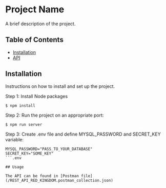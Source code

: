 # Project Name

A brief description of the project.

## Table of Contents

- [Installation](#installation)
- [API](#API)

## Installation

Instructions on how to install and set up the project.

Step 1: Install Node packages

```
$ npm install
```

Step 2: Run the project on an appropriate port:

```
$ npm run server
```

Step 3: Create .env file and define MYSQL_PASSWORD and SECRET_KEY variable:

````
MYSQL_PASSWORD="PASS_TO_YOUR_DATABASE"
SECRET_KEY="SOME_KEY"
```.env

## Usage

The API can be found in [Postman file](/REST_API_RED_KINGDOM.postman_collection.json)
````

